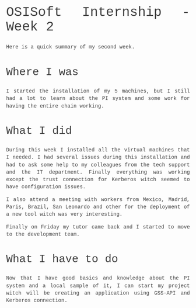 <style>body {  font-size: 14px !important;  font-family: Inconsolata, Monaco, Consolas, 'Courier New', Courier !important;  text-align: justify !important;  text-justify: inter-word !important;  line-height: 1.45;  color: #3f3f3f;}h1 {  font-size: 2.6em !important;  font-family: inherit !important;  font-weight: 300 !important;  line-height: 1.1 !important;  color: inherit !important;  outline: none !important;  text-decoration : none !important;}h2 {  font-weight: 300 !important;  line-height: 1.1 !important;  color: inherit !important;  font-size: 2.15em !important;}h3 {  font-weight: 300 !important;  line-height: 1.1 !important;  color: inherit !important;  font-size: 1.8em !important;}img {  display: block;  margin-left: auto;  margin-right: auto;}</style># OSISoft Internship - Week 2Here is a quick summary of my second week.## Where I wasI started the installation of my 5 machines, but I still had a lot to learn about the PI system and some work for having the entire chain working.## What I didDuring this week I installed all the virtual machines that I needed. I had several issues during this installation and had to ask some help to my colleagues from the tech support and the IT department. Finally everything was working except the trust connection for Kerberos witch seemed to have configuration issues.I also attend a meeting with workers from Mexico, Madrid, Paris, Brazil, San Leonardo and other for the deployment of a new tool witch was very interesting.Finally on Friday my tutor came back and I started to move to the development team.## What I have to doNow that I have good basics and knowledge about the PI system and a local sample of it, I can start my project witch will be creating an application using GSS-API and Kerberos connection.